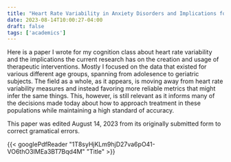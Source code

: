 ```yaml
---
title: "Heart Rate Variability in Anxiety Disorders and Implications for Current and Future Therapeutic Interventions"
date: 2023-08-14T10:00:27-04:00
draft: false
tags: ['academics']
---
```

Here is a paper I wrote for my cognition class about heart rate variability and the implications the current research has on the creation and usage of therapeutic interventions. Mostly I focused on the data that existed for various different age groups, spanning from adolesence to geriatric subjects. The field as a whole, as it appears, is moving away from heart rate variability measures and instead favoring more reliable metrics that might infer the same things. This, however, is still relevant as it informs many of the decisions made today about how to approach treatment in these populations while maintaining a high standard of accuracy.

This paper was edited August 14, 2023 from its originally submitted form to correct gramatical errors.

{{< googlePdfReader "1T8syHjKLm9hjD27va6pO41-VO6thO3IMEa3BT7Bqd4M" "Title" >}}




